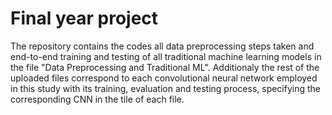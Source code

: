 # Final year project
The repository contains the codes all data preprocessing steps taken and end-to-end training and testing of all traditional machine learning models in the file "Data Preprocessing and Traditional ML". Additionaly the rest of the uploaded files correspond to each convolutional neural network employed in this study with its training, evaluation and testing process, specifying the corresponding CNN in the tile of each file.

